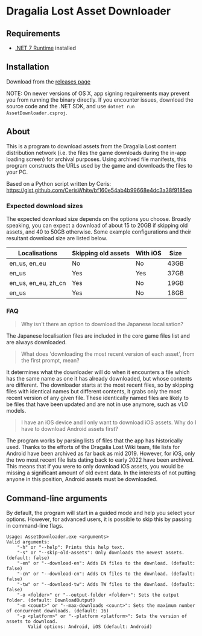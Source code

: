 ﻿# Dragalia Lost Asset Downloader

## Requirements

- [.NET 7 Runtime](https://dotnet.microsoft.com/en-us/download) installed

## Installation

Download from the [releases page](https://github.com/SapiensAnatis/AssetDownloader/releases/latest)

NOTE: On newer versions of OS X, app signing requirements may prevent you from running the binary directly. If you encounter issues, download the source code and the .NET SDK, and use `dotnet run AssetDownloader.csproj`.

## About

This is a program to download assets from the Dragalia Lost content distribution network (i.e. the files the game downloads during the in-app loading screen) for archival purposes.
Using archived file manifests, this program constructs the URLs used by the game and downloads the files to your PC.

Based on a Python script written by Ceris: https://gist.github.com/CerisWhite/bf160e54ab4b99668e4dc3a38f9185ea

### Expected download sizes

The expected download size depends on the options you choose. Broadly speaking, you can expect a download of about 15 to 20GB if skipping old assets, and 40 to 50GB otherwise. Some example configurations and their resultant download size are listed below.

| Localisations       | Skipping old assets | With iOS | Size |
|---------------------|---------------------|----------|------|
| en_us, en_eu        | No                  | No       | 43GB |
| en_us               | Yes                 | Yes      | 37GB |
| en_us, en_eu, zh_cn | Yes                 | No       | 19GB |  
| en_us               | Yes                 | No       | 18GB |

### FAQ

> Why isn't there an option to download the Japanese localisation?

The Japanese localisation files are included in the core game files list and are always downloaded.

> What does 'downloading the most recent version of each asset', from the first prompt, mean?

It determines what the downloader will do when it encounters a file which has the same name as one it has already downloaded, but whose contents are different. The downloader starts at the most recent files, so by skipping files with identical names but different contents, it grabs only the most recent version of any given file. These identically named files are likely to be files that have been updated and are not in use anymore, such as v1.0 models.

> I have an iOS device and I only want to download iOS assets. Why do I have to download Android assets first?

The program works by parsing lists of files that the app has historically used. Thanks to the efforts of the Dragalia Lost Wiki team, file lists for Android have been archived as far back as mid 2019. However, for iOS, only the two most recent file lists dating back to early 2022 have been archived. This means that if you were to only download iOS assets, you would be missing a significant amount of old event data. In the interests of not putting anyone in this position, Android assets must be downloaded.

## Command-line arguments

By default, the program will start in a guided mode and help you select your options. However, for advanced users, it is possible to skip this by passing in command-line flags.

```
Usage: AssetDownloader.exe <arguments>
Valid arguments:
    "-h" or "--help": Prints this help text.
    "-s" or "--skip-old-assets": Only downloads the newest assets. (default: false)
    "-en" or "--download-en": Adds EN files to the download. (default: false)
    "-cn" or "--download-cn": Adds CN files to the download. (default: false)
    "-tw" or "--download-tw": Adds TW files to the download. (default: false)
    "-o <folder>" or "--output-folder <folder>": Sets the output folder. (default: DownloadOutput)
    "-m <count>" or "--max-downloads <count>": Sets the maximum number of concurrent downloads. (default: 16)
    "-p <platform>" or "--platform <platform>": Sets the version of assets to download.
        Valid options: Android, iOS (default: Android)
```
